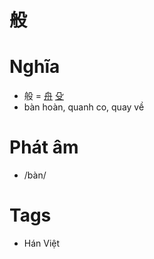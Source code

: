 # 般

# Nghĩa
* 般 = [舟](舟.md) [殳](殳.md)
* bàn hoàn, quanh co, quay về

# Phát âm
* /bàn/

# Tags
* Hán Việt

<script>window.HANZI_FIELD='般';</script>
